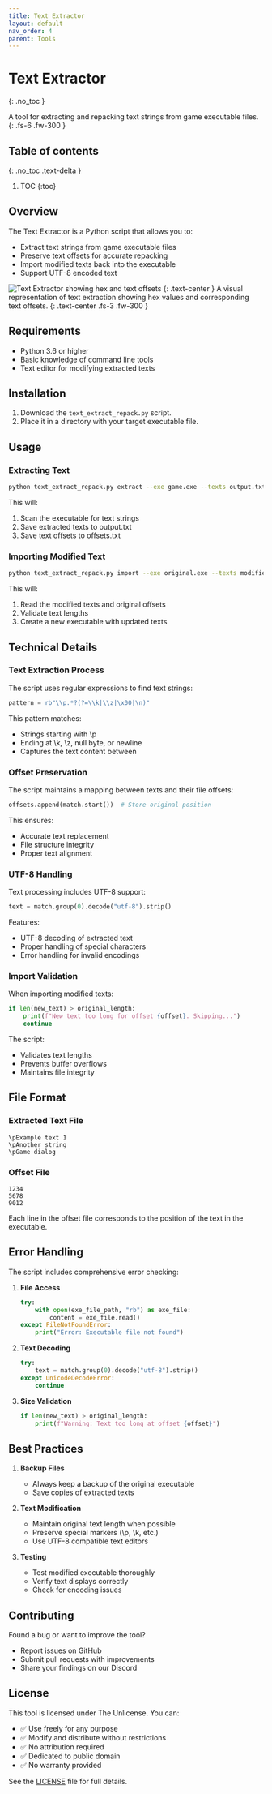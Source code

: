 ```yaml
---
title: Text Extractor
layout: default
nav_order: 4
parent: Tools
---
```


# Text Extractor
{: .no_toc }

A tool for extracting and repacking text strings from game executable files.
{: .fs-6 .fw-300 }

## Table of contents
{: .no_toc .text-delta }

1. TOC
{:toc}

## Overview

The Text Extractor is a Python script that allows you to:
- Extract text strings from game executable files
- Preserve text offsets for accurate repacking
- Import modified texts back into the executable
- Support UTF-8 encoded text

![Text Extractor showing hex and text offsets](/dokaponsof/assets/images/text_extract.png)
{: .text-center }
A visual representation of text extraction showing hex values and corresponding text offsets.
{: .text-center .fs-3 .fw-300 }

## Requirements

- Python 3.6 or higher
- Basic knowledge of command line tools
- Text editor for modifying extracted texts

## Installation

1. Download the `text_extract_repack.py` script.
2. Place it in a directory with your target executable file.

## Usage

### Extracting Text

```bash
python text_extract_repack.py extract --exe game.exe --texts output.txt --offsets offsets.txt
```

This will:
1. Scan the executable for text strings
2. Save extracted texts to output.txt
3. Save text offsets to offsets.txt

### Importing Modified Text

```bash
python text_extract_repack.py import --exe original.exe --texts modified.txt --offsets offsets.txt --output_exe new_game.exe
```

This will:
1. Read the modified texts and original offsets
2. Validate text lengths
3. Create a new executable with updated texts

## Technical Details

### Text Extraction Process

The script uses regular expressions to find text strings:
```python
pattern = rb"\\p.*?(?=\\k|\\z|\x00|\n)"
```

This pattern matches:
- Strings starting with \p
- Ending at \k, \z, null byte, or newline
- Captures the text content between

### Offset Preservation

The script maintains a mapping between texts and their file offsets:
```python
offsets.append(match.start())  # Store original position
```

This ensures:
- Accurate text replacement
- File structure integrity
- Proper text alignment

### UTF-8 Handling

Text processing includes UTF-8 support:
```python
text = match.group(0).decode("utf-8").strip()
```

Features:
- UTF-8 decoding of extracted text
- Proper handling of special characters
- Error handling for invalid encodings

### Import Validation

When importing modified texts:
```python
if len(new_text) > original_length:
    print(f"New text too long for offset {offset}. Skipping...")
    continue
```

The script:
- Validates text lengths
- Prevents buffer overflows
- Maintains file integrity

## File Format

### Extracted Text File
```
\pExample text 1
\pAnother string
\pGame dialog
```

### Offset File
```
1234
5678
9012
```

Each line in the offset file corresponds to the position of the text in the executable.

## Error Handling

The script includes comprehensive error checking:

1. **File Access**
   ```python
   try:
       with open(exe_file_path, "rb") as exe_file:
           content = exe_file.read()
   except FileNotFoundError:
       print("Error: Executable file not found")
   ```

2. **Text Decoding**
   ```python
   try:
       text = match.group(0).decode("utf-8").strip()
   except UnicodeDecodeError:
       continue
   ```

3. **Size Validation**
   ```python
   if len(new_text) > original_length:
       print(f"Warning: Text too long at offset {offset}")
   ```

## Best Practices

1. **Backup Files**
   - Always keep a backup of the original executable
   - Save copies of extracted texts

2. **Text Modification**
   - Maintain original text length when possible
   - Preserve special markers (\p, \k, etc.)
   - Use UTF-8 compatible text editors

3. **Testing**
   - Test modified executable thoroughly
   - Verify text displays correctly
   - Check for encoding issues

## Contributing

Found a bug or want to improve the tool?
- Report issues on GitHub
- Submit pull requests with improvements
- Share your findings on our Discord

## License

This tool is licensed under The Unlicense. You can:
- ✅ Use freely for any purpose
- ✅ Modify and distribute without restrictions
- ✅ No attribution required
- ✅ Dedicated to public domain
- ✅ No warranty provided

See the [LICENSE](https://github.com/DiNaSoR/dokaponsof/blob/main/LICENSE) file for full details. 